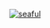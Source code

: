 [![seaful](https://ichef.bbci.co.uk/news/976/cpsprodpb/92F7/production/_101232673_angry.jpg)](https://onani.xyz/fun)
